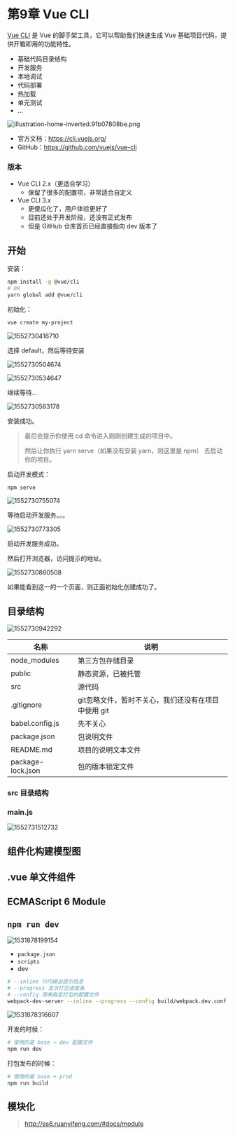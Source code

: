 # 第9章 Vue CLI

[Vue CLI](https://cli.vuejs.org/) 是 Vue 的脚手架工具，它可以帮助我们快速生成 Vue 基础项目代码，提供开箱即用的功能特性。

- 基础代码目录结构
- 开发服务
- 本地调试
- 代码部署
- 热加载
- 单元测试
- ...

![illustration-home-inverted.91b07808be.png](./assets/illustration-home-inverted.91b07808be.png)

- 官方文档：https://cli.vuejs.org/
- GitHub：https://github.com/vuejs/vue-cli



### 版本

- Vue CLI 2.x（更适合学习）
  - 保留了很多的配置项，非常适合自定义
- Vue CLI 3.x
  - 更傻瓜化了，用户体验更好了
  - 目前还处于开发阶段，还没有正式发布
  - 但是 GitHub 仓库首页已经直接指向 dev 版本了

## 开始

安装：

```bash
npm install -g @vue/cli
# OR
yarn global add @vue/cli
```

初始化：

```bash
vue create my-project
```

![1552730416710](./assets/1552730416710.png)

选择 default，然后等待安装

![1552730504674](./assets/1552730504674.png)

![1552730534647](./assets/1552730534647.png)

继续等待...

![1552730563178](./assets/1552730563178.png)

安装成功。

> 最后会提示你使用 cd 命令进入刚刚创建生成的项目中。
>
> 然后让你执行 yarn serve（如果没有安装 yarn，则这里是 npm） 去启动你的项目。

启动开发模式：

```bash
npm serve
```

![1552730755074](./assets/1552730755074.png)

等待启动开发服务。。。

![1552730773305](./assets/1552730773305.png)

启动开发服务成功。

然后打开浏览器，访问提示的地址。

![1552730860508](./assets/1552730860508.png)

如果能看到这一的一个页面，则正面初始化创建成功了。

## 目录结构

![1552730942292](./assets/1552730942292.png)



| 名称              | 说明                                                |
| ----------------- | --------------------------------------------------- |
| node_modules      | 第三方包存储目录                                    |
| public            | 静态资源，已被托管                                  |
| src               | 源代码                                              |
| .gitignore        | git忽略文件，暂时不关心，我们还没有在项目中使用 git |
| babel.config.js   | 先不关心                                            |
| package.json      | 包说明文件                                          |
| README.md         | 项目的说明文本文件                                  |
| package-lock.json | 包的版本锁定文件                                    |

### src 目录结构

###  main.js

![1552731512732](./assets/1552731512732.png)

## 组件化构建模型图

## .vue 单文件组件

## ECMAScript 6 Module

## `npm run dev`

![1531878199154](./assets/1531878199154.png)

- `package.json`
- `scripts`
- dev

```bash
# --inline 行内输出提示信息
# --progress 显示打包进度条
# --config 用来指定打包的配置文件
webpack-dev-server --inline --progress --config build/webpack.dev.conf.js
```

![1531878316607](./assets/1531878316607.png)

开发的时候：

```bash
# 使用的是 base + dev 配置文件
npm run dev
```

打包发布的时候：

```bash
# 使用的是 base + prod
npm run build
```

## 模块化

> http://es6.ruanyifeng.com/#docs/module
